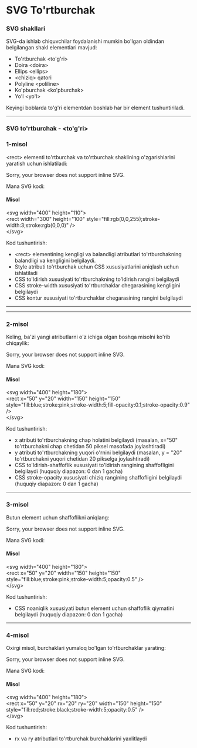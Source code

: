 # SVG To'rtburchak

### SVG shakllari

SVG-da ishlab chiquvchilar foydalanishi mumkin bo'lgan oldindan belgilangan shakl elementlari mavjud:

* To'rtburchak \<to'g'ri>
* Doira \<doira>
* Ellips \<ellips>
* \<chiziq> qatori
* Polyline \<poliline>
* Ko'pburchak \<ko'pburchak>
* Yo'l \<yo'l>

Keyingi boblarda to'g'ri elementdan boshlab har bir element tushuntiriladi.

***

### SVG to'rtburchak - \<to'g'ri>

### 1-misol

\<rect> elementi to'rtburchak va to'rtburchak shaklining o'zgarishlarini yaratish uchun ishlatiladi:

&#x20;Sorry, your browser does not support inline SVG.

Mana SVG kodi:

#### Misol

\<svg width="400" height="110">\
&#x20; \<rect width="300" height="100" style="fill:rgb(0,0,255);stroke-width:3;stroke:rgb(0,0,0)" />\
\</svg>

Kod tushuntirish:

* \<rect> elementining kengligi va balandligi atributlari to'rtburchakning balandligi va kengligini belgilaydi.
* Style atributi to'rtburchak uchun CSS xususiyatlarini aniqlash uchun ishlatiladi
* CSS to'ldirish xususiyati to'rtburchakning to'ldirish rangini belgilaydi
* CSS stroke-width xususiyati to'rtburchaklar chegarasining kengligini belgilaydi
* CSS kontur xususiyati to'rtburchaklar chegarasining rangini belgilaydi

***

***

### 2-misol

Keling, ba'zi yangi atributlarni o'z ichiga olgan boshqa misolni ko'rib chiqaylik:

&#x20;Sorry, your browser does not support inline SVG.

Mana SVG kodi:

#### Misol

\<svg width="400" height="180">\
&#x20; \<rect x="50" y="20" width="150" height="150"\
&#x20; style="fill:blue;stroke:pink;stroke-width:5;fill-opacity:0.1;stroke-opacity:0.9" />\
\</svg>

Kod tushuntirish:

* x atributi to'rtburchakning chap holatini belgilaydi (masalan, x="50" to'rtburchakni chap chetidan 50 piksel masofada joylashtiradi)
* y atributi to'rtburchakning yuqori o'rnini belgilaydi (masalan, y = "20" to'rtburchakni yuqori chetidan 20 pikselga joylashtiradi)
* CSS to'ldirish-shaffoflik xususiyati to'ldirish rangining shaffofligini belgilaydi (huquqiy diapazon: 0 dan 1 gacha)
* CSS stroke-opacity xususiyati chiziq rangining shaffofligini belgilaydi (huquqiy diapazon: 0 dan 1 gacha)

***

### 3-misol

Butun element uchun shaffoflikni aniqlang:

&#x20;Sorry, your browser does not support inline SVG.

Mana SVG kodi:

#### Misol

\<svg width="400" height="180">\
&#x20; \<rect x="50" y="20" width="150" height="150"\
&#x20; style="fill:blue;stroke:pink;stroke-width:5;opacity:0.5" />\
\</svg>

Kod tushuntirish:

* CSS noaniqlik xususiyati butun element uchun shaffoflik qiymatini belgilaydi (huquqiy diapazon: 0 dan 1 gacha)

***

### 4-misol

Oxirgi misol, burchaklari yumaloq bo'lgan to'rtburchaklar yarating:

&#x20;Sorry, your browser does not support inline SVG.

Mana SVG kodi:

#### Misol

\<svg width="400" height="180">\
&#x20; \<rect x="50" y="20" rx="20" ry="20" width="150" height="150"\
&#x20; style="fill:red;stroke:black;stroke-width:5;opacity:0.5" />\
\</svg>

Kod tushuntirish:

* rx va ry atributlari to'rtburchak burchaklarini yaxlitlaydi
